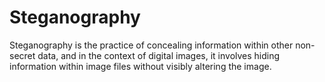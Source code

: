 # Steganography
Steganography is the practice of concealing information within other non-secret data, and in the context of digital images, it involves hiding information within image files without visibly altering the image. 

